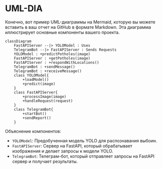 # UML-DIA

Конечно, вот пример UML-диаграммы на Mermaid, которую вы можете вставить в ваш отчет на GitHub в формате Markdown. Эта диаграмма иллюстрирует основные компоненты вашего проекта.


```mermaid
classDiagram
    FastAPIServer --|> YOLOModel : Uses
    TelegramBot --|> FastAPIServer : Sends Requests
    YOLOModel : +predictPotholes(image)
    FastAPIServer : +getPotholes(image)
    FastAPIServer : +respondWithLocations()
    TelegramBot : +sendMessage()
    TelegramBot : +receiveMessage()
    class YOLOModel{
        +loadModel()
        +predict(image)
    }
    class FastAPIServer{
        +processImage(image)
        +handleRequest(request)
    }
    class TelegramBot{
        +startBot()
        +sendReport()
    }
```

Объяснение компонентов:

- `YOLOModel`: Предобученная модель YOLO для распознавания выбоин.
- `FastAPIServer`: Сервер на FastAPI, который обрабатывает изображения и делает запросы к модели YOLO.
- `TelegramBot`: Телеграм-бот, который отправляет запросы на FastAPI сервер и получает результаты.
